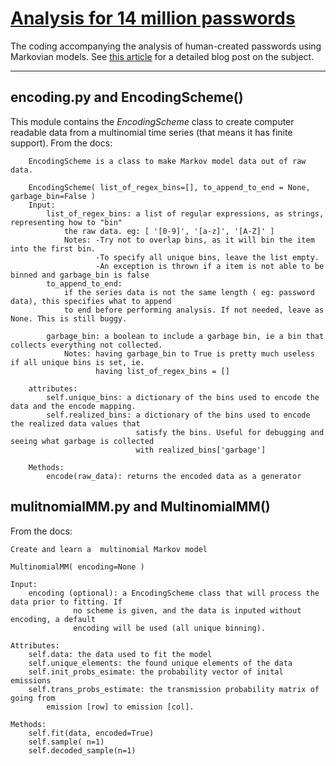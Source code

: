 [Analysis for 14 million passwords](http://camdp.com/blogs/modeling-password-creation)
================

The coding accompanying the analysis of human-created passwords using Markovian models. See [this article](http://camdp.com/blogs/modeling-password-creation) for a detailed blog post on the subject.

---------

encoding.py and EncodingScheme()
--------------------------------
This module contains the *EncodingScheme* class to create computer readable data from a multinomial time series (that means it has finite support). From the 
docs:

        EncodingScheme is a class to make Markov model data out of raw data.
        
        EncodingScheme( list_of_regex_bins=[], to_append_to_end = None, garbage_bin=False )
        Input:
            list_of_regex_bins: a list of regular expressions, as strings, representing how to "bin"
                the raw data. eg: [ '[0-9]', '[a-z]', '[A-Z]' ]
                Notes: -Try not to overlap bins, as it will bin the item into the first bin.
                       -To specify all unique bins, leave the list empty.
                       -An exception is thrown if a item is not able to be binned and garbage_bin is false
            to_append_to_end:
                if the series data is not the same length ( eg: password data), this specifies what to append
                to end before performing analysis. If not needed, leave as None. This is still buggy.
                
            garbage_bin: a boolean to include a garbage bin, ie a bin that collects everything not collected.
                Notes: having garbage_bin to True is pretty much useless if all unique bins is set, ie. 
                       having list_of_regex_bins = []
                       
        attributes:
            self.unique_bins: a dictionary of the bins used to encode the data and the encode mapping.
            self.realized_bins: a dictionary of the bins used to encode the realized data values that
                                satisfy the bins. Useful for debugging and seeing what garbage is collected
                                with realized_bins['garbage']
         
        Methods:
            encode(raw_data): returns the encoded data as a generator

mulitnomialMM.py and MultinomialMM()
------------------------------------
From the docs:

    Create and learn a  multinomial Markov model 
    
    MultinomialMM( encoding=None )
    
    Input:
        encoding (optional): a EncodingScheme class that will process the data prior to fitting. If
                  no scheme is given, and the data is inputed without encoding, a default 
                  encoding will be used (all unique binning).
    
    Attributes:
        self.data: the data used to fit the model
        self.unique_elements: the found unique elements of the data
        self.init_probs_esimate: the probability vector of inital emissions
        self.trans_probs_estimate: the transmission probability matrix of going from 
            emission [row] to emission [col].
    
    Methods:
        self.fit(data, encoded=True)
        self.sample( n=1)
        self.decoded_sample(n=1)
